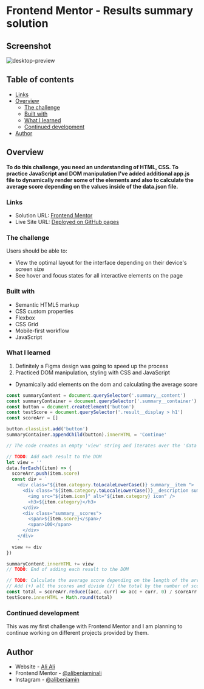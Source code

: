 # Frontend Mentor - Results summary solution

## Screenshot

![desktop-preview](https://github.com/alibeniaminali/Frontend-mentor-summary/assets/94930059/f968eed0-df0e-4fec-a173-09b5812d9d8d)

## Table of contents

- [Links](#links)
- [Overview](#overview)
  - [The challenge](#the-challenge)
  - [Built with](#built-with)
  - [What I learned](#what-i-learned)
  - [Continued development](#continued-development)
- [Author](#author)

## Overview

**To do this challenge, you need an understanding of HTML, CSS. To practice JavaScript and DOM manipulation I've added additional app.js file to dynamically render some of the elements and also to calculate the average score depending on the values inside of the data.json file.**

### Links

- Solution URL: [Frontend Mentor](https://www.frontendmentor.io/solutions/results-summary-component-html-css-javascript-ufztj0eo0-)
- Live Site URL: [Deployed on GitHub pages](https://alibeniaminali.github.io/Frontend-mentor-summary/)

### The challenge

Users should be able to:

- View the optimal layout for the interface depending on their device's screen size
- See hover and focus states for all interactive elements on the page

### Built with

- Semantic HTML5 markup
- CSS custom properties
- Flexbox
- CSS Grid
- Mobile-first workflow
- JavaScript

### What I learned

1. Definitely a Figma design was going to speed up the process
2. Practiced DOM manipulation, styling with CSS and JavaScript

- Dynamically add elements on the dom and calculating the average score

```js
const summaryContent = document.querySelector('.summary__content')
const summaryContainer = document.querySelector('.summary__container')
const button = document.createElement('button')
const testScore = document.querySelector('.result__display > h1')
const scoreArr = []

button.classList.add('button')
summaryContainer.appendChild(button).innerHTML = 'Continue'

// The code creates an empty 'view' string and iterates over the 'data' array, generating the HTML content for each 'item' and appending it to the 'view' string using string concatenation. Finally, after the loop, the entire 'view' string is set as the 'innerHTML' of the 'summaryContent' element. This means that the entire HTML content is built in memory before being added to the DOM. This reduces the number of DOM modifications

// TODO: Add each result to the DOM
let view = ''
data.forEach((item) => {
  scoreArr.push(item.score)
  const div = `
    <div class="${item.category.toLocaleLowerCase()} summary__item ">
      <div class="${item.category.toLocaleLowerCase()}__description summary__description">
        <img src="${item.icon}" alt="${item.category} icon" />
        <h3>${item.category}</h3>
      </div>
      <div class="summary__scores">
        <span>${item.score}</span>/
        <span>100</span>
      </div>
    </div>
    `
  view += div
})

summaryContent.innerHTML += view
// TODO: End of adding each result to the DOM

// TODO: Calculate the average score depending on the length of the array
// Add (+) all the scores and divide (/) the total by the number of scores
const total = scoreArr.reduce((acc, curr) => acc + curr, 0) / scoreArr.length
testScore.innerHTML = Math.round(total)
```

### Continued development

This was my first challenge with Frontend Mentor and I am planning to continue working on different projects provided by them.

## Author

- Website - [Ali Ali](https://www.alibeniaminali.co.uk/)
- Frontend Mentor - [@alibeniaminali](https://www.frontendmentor.io/profile/alibeniaminali)
- Instagram - [@alibeniamin](https://www.instagram.com/alibeniamin/?hl=en-gb)
